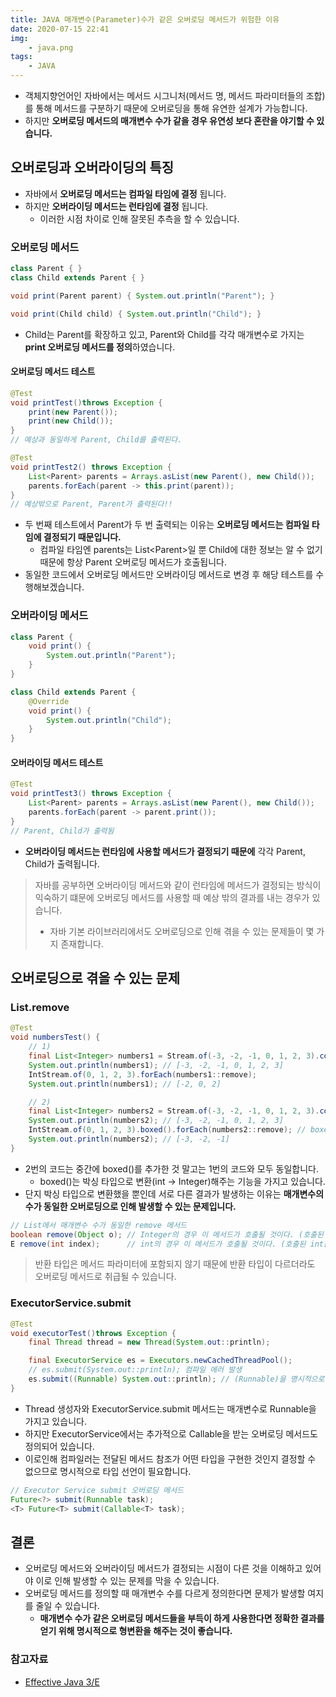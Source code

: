 ```yaml
---
title: JAVA 매개변수(Parameter)수가 같은 오버로딩 메서드가 위험한 이유
date: 2020-07-15 22:41
img: 
    - java.png
tags: 
    - JAVA
---
```


- 객체지향언어인 자바에서는 메서드 시그니처(메서드 명, 메서드 파라미터들의 조합)를 통해 메서드를 구분하기 때문에 오버로딩을 통해 유연한 설계가 가능합니다.
- 하지만 **오버로딩 메서드의 매개변수 수가 같을 경우 유연성 보다 혼란을 야기할 수 있습니다.** 

## 오버로딩과 오버라이딩의 특징
- 자바에서 **오버로딩 메서드는 컴파일 타임에 결정** 됩니다.
- 하지만 **오버라이딩 메서드는 런타임에 결정** 됩니다. 
    - 이러한 시점 차이로 인해 잘못된 추측을 할 수 있습니다.
    
### 오버로딩 메서드
```java
class Parent { }
class Child extends Parent { }

void print(Parent parent) { System.out.println("Parent"); }

void print(Child child) { System.out.println("Child"); }
```
- Child는 Parent를 확장하고 있고, Parent와 Child를 각각 매개변수로 가지는 **print 오버로딩 메서드를 정의**하였습니다.

#### 오버로딩 메서드 테스트
```java
@Test
void printTest()throws Exception {
    print(new Parent());
    print(new Child());
}
// 예상과 동일하게 Parent, Child를 출력된다.
```
```java
@Test
void printTest2() throws Exception {
    List<Parent> parents = Arrays.asList(new Parent(), new Child());
    parents.forEach(parent -> this.print(parent));
}
// 예상밖으로 Parent, Parent가 출력된다!!
```
- 두 번째 테스트에서 Parent가 두 번 출력되는 이유는 **오버로딩 메서드는 컴파일 타임에 결정되기 때문입니다.**
    - 컴파일 타임엔 parents는 List\<Parent>일 뿐 Child에 대한 정보는 알 수 없기 때문에 항상 Parent 오버로딩 메서드가 호출됩니다. 
- 동일한 코드에서 오버로딩 메서드만 오버라이딩 메서드로 변경 후 해당 테스트를 수행해보겠습니다.

### 오버라이딩 메서드
```java
class Parent {
    void print() {
        System.out.println("Parent");
    }
}

class Child extends Parent {
    @Override
    void print() {
        System.out.println("Child");
    }
}
```

#### 오버라이딩 메서드 테스트
```java
@Test
void printTest3() throws Exception {
    List<Parent> parents = Arrays.asList(new Parent(), new Child());
    parents.forEach(parent -> parent.print());
}
// Parent, Child가 출력됨
```
- **오버라이딩 메서드는 런타임에 사용할 메서드가 결정되기 때문에** 각각 Parent, Child가 출력됩니다. 

> 자바를 공부하면 오버라이딩 메서드와 같이 런타임에 메서드가 결정되는 방식이 익숙하기 떄문에 오버로딩 메서드를 사용할 때 예상 밖의 결과를 내는 경우가 있습니다. <br>
> - 자바 기본 라이브러리에서도 오버로딩으로 인해 겪을 수 있는 문제들이 몇 가지 존재합니다.
    
## 오버로딩으로 겪을 수 있는 문제
### List.remove
```java
@Test
void numbersTest() {
    // 1)
    final List<Integer> numbers1 = Stream.of(-3, -2, -1, 0, 1, 2, 3).collect(Collectors.toList());
    System.out.println(numbers1); // [-3, -2, -1, 0, 1, 2, 3]
    IntStream.of(0, 1, 2, 3).forEach(numbers1::remove);
    System.out.println(numbers1); // [-2, 0, 2]

    // 2) 
    final List<Integer> numbers2 = Stream.of(-3, -2, -1, 0, 1, 2, 3).collect(Collectors.toList());
    System.out.println(numbers2); // [-3, -2, -1, 0, 1, 2, 3]
    IntStream.of(0, 1, 2, 3).boxed().forEach(numbers2::remove); // boxed 메서드만 추가되었다.
    System.out.println(numbers2); // [-3, -2, -1]
}
```
- 2번의 코드는 중간에 boxed()를 추가한 것 말고는 1번의 코드와 모두 동일합니다.
    - boxed()는 박싱 타입으로 변환(int -> Integer)해주는 기능을 가지고 있습니다.
- 단지 박싱 타입으로 변환했을 뿐인데 서로 다른 결과가 발생하는 이유는 **매개변수의 수가 동일한 오버로딩으로 인해 발생할 수 있는 문제입니다.**

```java
// List에서 매개변수 수가 동일한 remove 메서드
boolean remove(Object o); // Integer의 경우 이 메서드가 호출될 것이다. (호출된 Integer값과 동일한 요소를 제거)
E remove(int index);      // int의 경우 이 메서드가 호출될 것이다. (호출된 int값의 인덱스에 위치한 요소를 제거)
```
>반환 타입은 메서드 파라미터에 포함되지 않기 때문에 반환 타입이 다르더라도 오버로딩 메서드로 취급될 수 있습니다.

### ExecutorService.submit
```java
@Test
void executorTest()throws Exception {
    final Thread thread = new Thread(System.out::println);

    final ExecutorService es = Executors.newCachedThreadPool();
    // es.submit(System.out::println); 컴파일 에러 발생
    es.submit((Runnable) System.out::println); // (Runnable)을 명시적으로 선언해줘야 한다.
}
```
- Thread 생성자와 ExecutorService.submit 메서드는 매개변수로 Runnable을 가지고 있습니다.
- 하지만 ExecutorService에서는 추가적으로 Callable을 받는 오버로딩 메서드도 정의되어 있습니다.
- 이로인해 컴파일러는 전달된 메서드 참조가 어떤 타입을 구현한 것인지 결정할 수 없으므로 명시적으로 타입 선언이 필요합니다. 

```java
// Executor Service submit 오버로딩 메서드
Future<?> submit(Runnable task);
<T> Future<T> submit(Callable<T> task);
```

## 결론
- 오버로딩 메서드와 오버라이딩 메서드가 결정되는 시점이 다른 것을 이해하고 있어야 이로 인해 발생할 수 있는 문제를 막을 수 있습니다.
- 오버로딩 메서드를 정의할 때 매개변수 수를 다르게 정의한다면 문제가 발생할 여지를 줄일 수 있습니다.
    - **매개변수 수가 같은 오버로딩 메서드들을 부득이 하게 사용한다면 정확한 결과를 얻기 위해 명시적으로 형변환을 해주는 것이 좋습니다.** 

### 참고자료
- [Effective Java 3/E](http://www.yes24.com/Product/Goods/65551284)
